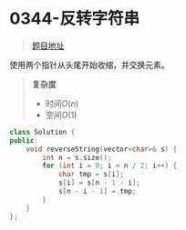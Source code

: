# 0344-反转字符串

>[题目地址](https://leetcode-cn.com/problems/remove-element/)

使用两个指针从头尾开始收缩，并交换元素。

>**复杂度**
>- 时间$O(n)$
>- 空间$O(1)$

```cpp
class Solution {
public:
    void reverseString(vector<char>& s) {
        int n = s.size();
        for (int i = 0; i < n / 2; i++) {
            char tmp = s[i];
            s[i] = s[n - 1 - i];
            s[n - i - 1] = tmp;
        }
    }
};
```